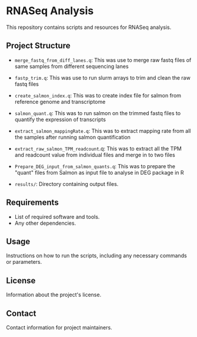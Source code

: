 # RNASeq Analysis

This repository contains scripts and resources for RNASeq analysis.

## Project Structure

- `merge_fastq_from_diff_lanes.q`: This was use to merge raw fastq files of same samples from different sequencing lanes
- `fastp_trim.q`: This was use to run slurm arrays to trim and clean the raw fastq files
- `create_salmon_index.q`: This was to create index file for salmon from reference genome and transcriptome
- `salmon_quant.q`: This was to run salmon on the trimmed fastq files to quantify the expression of transcripts
- `extract_salmon_mappingRate.q`: This was to extract mapping rate from all the samples after running salmon quantification
- `extract_raw_salmon_TPM_readcount`.q: This was to extract all the TPM and readcount value from individual files and merge in to two files
- `Prepare_DEG_input_from_salmon_quants.q`: This was to prepare the "quant" files from Salmon as input file to analyse in DEG package in R


- `results/`: Directory containing output files.

## Requirements

- List of required software and tools.
- Any other dependencies.

## Usage

Instructions on how to run the scripts, including any necessary commands or parameters.

## License

Information about the project's license.

## Contact

Contact information for project maintainers.
